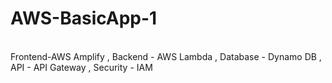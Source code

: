 # AWS-BasicApp-1
<br>
Frontend-AWS Amplify , Backend - AWS Lambda , Database - Dynamo DB , API - API Gateway , Security - IAM

